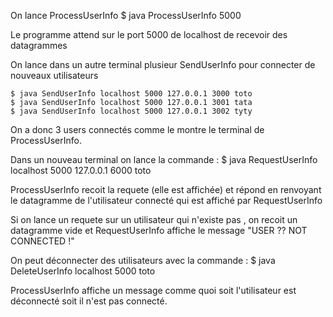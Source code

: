 On lance ProcessUserInfo
    $ java ProcessUserInfo 5000

Le programme attend sur le port 5000 de localhost de recevoir des datagrammes

On lance dans un autre terminal plusieur SendUserInfo pour connecter de nouveaux utilisateurs

    $ java SendUserInfo localhost 5000 127.0.0.1 3000 toto
    $ java SendUserInfo localhost 5000 127.0.0.1 3001 tata
    $ java SendUserInfo localhost 5000 127.0.0.1 3002 tyty

On a donc 3 users connectés comme le montre le terminal de ProcessUserInfo.

Dans un nouveau terminal on lance la commande :
    $ java RequestUserInfo localhost 5000 127.0.0.1 6000 toto

ProcessUserInfo recoit la requete (elle est affichée) et répond en renvoyant le datagramme de l'utilisateur connecté qui est affiché par RequestUserInfo

Si on lance un requete sur un utilisateur qui n'existe pas , on recoit un datagramme vide et RequestUserInfo affiche le message "USER ?? NOT CONNECTED !"

On peut déconnecter des utilisateurs avec la commande :
    $ java DeleteUserInfo localhost 5000 toto

ProcessUserInfo affiche un message comme quoi soit l'utilisateur est déconnecté soit il n'est pas connecté.
